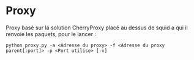 # Proxy 

Proxy basé sur la solution CherryProxy placé au dessus de squid a qui il
renvoie les paquets, pour le lancer : 

```
python proxy.py -a <Adresse du proxy> -f <Adresse du proxy parent[:port]> -p <Port utilise> [-v]
```

